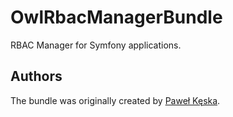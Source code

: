 OwlRbacManagerBundle
=====================

RBAC Manager for Symfony applications.

Authors
-------

The bundle was originally created by [Paweł Kęska](mailto:projekty@pawelkeska.eu).
